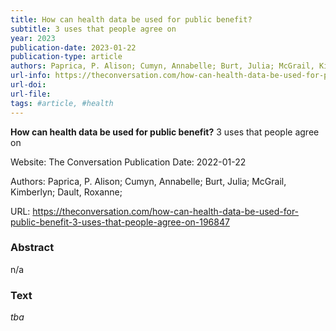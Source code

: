 ```yaml
---
title: How can health data be used for public benefit?
subtitle: 3 uses that people agree on
year: 2023
publication-date: 2023-01-22
publication-type: article
authors: Paprica, P. Alison; Cumyn, Annabelle; Burt, Julia; McGrail, Kimberlyn; Dault, Roxanne; 
url-info: https://theconversation.com/how-can-health-data-be-used-for-public-benefit-3-uses-that-people-agree-on-196847
url-doi: 
url-file:
tags: #article, #health  
---
```


**How can health data be used for public benefit?**
3 uses that people agree on

Website: The Conversation
Publication Date: 2022-01-22

Authors: Paprica, P. Alison; Cumyn, Annabelle; Burt, Julia; McGrail, Kimberlyn; Dault, Roxanne;

URL: https://theconversation.com/how-can-health-data-be-used-for-public-benefit-3-uses-that-people-agree-on-196847

### Abstract
n/a


### Text
*tba*